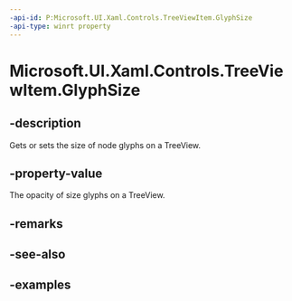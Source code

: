 ```yaml
---
-api-id: P:Microsoft.UI.Xaml.Controls.TreeViewItem.GlyphSize
-api-type: winrt property
---
```

<!-- Property syntax.
public double GlyphSize { get;  set; }
-->

# Microsoft.UI.Xaml.Controls.TreeViewItem.GlyphSize


## -description

Gets or sets the size of node glyphs on a TreeView.


## -property-value

The opacity of size glyphs on a TreeView.


## -remarks


## -see-also


## -examples


